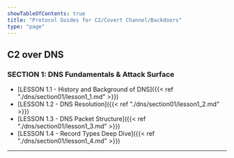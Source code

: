 ```yaml
---
showTableOfContents: true
title: "Protocol Guides for C2/Covert Channel/Backdoors"
type: "page"
---
```




## C2 over DNS
### SECTION 1: DNS Fundamentals & Attack Surface

- [LESSON 1.1 - History and Background of DNS]({{< ref "./dns/section01/lesson1_1.md" >}})
- [LESSON 1.2 - DNS Resolution]({{< ref "./dns/section01/lesson1_2.md" >}})
- [LESSON 1.3 - DNS Packet Structure]({{< ref "./dns/section01/lesson1_3.md" >}})
- [LESSON 1.4 - Record Types Deep Dive]({{< ref "./dns/section01/lesson1_4.md" >}})


___